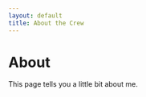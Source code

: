 ```yaml
---
layout: default
title: About the Crew
---
```

<div class="row">
    <div class="col-md-2"></div>
    <div class="col-md-8">
        <h1>About</h1>
        <p>This page tells you a little bit about me.</p>
    </div>
</div>